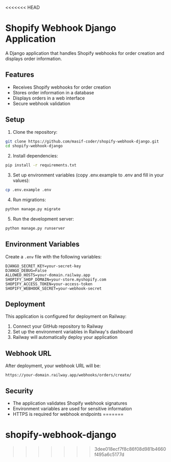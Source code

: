 <<<<<<< HEAD
# Shopify Webhook Django Application

A Django application that handles Shopify webhooks for order creation and displays order information.

## Features

- Receives Shopify webhooks for order creation
- Stores order information in a database
- Displays orders in a web interface
- Secure webhook validation

## Setup

1. Clone the repository:
```bash
git clone https://github.com/masif-coder/shopify-webhook-django.git
cd shopify-webhook-django
```

2. Install dependencies:
```bash
pip install -r requirements.txt
```

3. Set up environment variables (copy .env.example to .env and fill in your values):
```bash
cp .env.example .env
```

4. Run migrations:
```bash
python manage.py migrate
```

5. Run the development server:
```bash
python manage.py runserver
```

## Environment Variables

Create a `.env` file with the following variables:
```
DJANGO_SECRET_KEY=your-secret-key
DJANGO_DEBUG=False
ALLOWED_HOSTS=your-domain.railway.app
SHOPIFY_SHOP_DOMAIN=your-store.myshopify.com
SHOPIFY_ACCESS_TOKEN=your-access-token
SHOPIFY_WEBHOOK_SECRET=your-webhook-secret
```

## Deployment

This application is configured for deployment on Railway:

1. Connect your GitHub repository to Railway
2. Set up the environment variables in Railway's dashboard
3. Railway will automatically deploy your application

## Webhook URL

After deployment, your webhook URL will be:
```
https://your-domain.railway.app/webhooks/orders/create/
```

## Security

- The application validates Shopify webhook signatures
- Environment variables are used for sensitive information
- HTTPS is required for webhook endpoints
=======
# shopify-webhook-django
>>>>>>> 3dee018ecf7f8c86f08d981b4660f495a6c5177d
